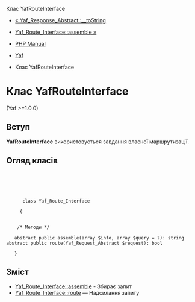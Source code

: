 Клас YafRouteInterface

-   [« Yaf\_Response\_Abstract::\_\_toString](yaf-response-abstract.tostring.html)
    
-   [Yaf\_Route\_Interface::assemble »](yaf-route-interface.assemble.html)
    
-   [PHP Manual](index.html)
    
-   [Yaf](book.yaf.html)
    
-   Клас YafRouteInterface
    

# Клас YafRouteInterface

(Yaf >=1.0.0)

## Вступ

**YafRouteInterface** використовується завдання власної маршрутизації.

## Огляд класів

```classsynopsis


    
    
     
      class Yaf_Route_Interface
     
     {
    

    /* Методы */
    
   abstract public assemble(array $info, array $query = ?): string
abstract public route(Yaf_Request_Abstract $request): bool

   }
```

## Зміст

-   [Yaf\_Route\_Interface::assemble](yaf-route-interface.assemble.html) - Збирає запит
-   [Yaf\_Route\_Interface::route](yaf-route-interface.route.html) — Надсилання запиту